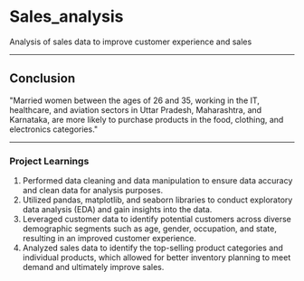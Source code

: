 # Sales_analysis

Analysis of sales data to improve customer experience and sales


------------------------------------------------------------------

## Conclusion

"Married women between the ages of 26 and 35, working in the IT, healthcare, and aviation sectors in Uttar Pradesh, Maharashtra, and Karnataka, are more likely to purchase products in the food, clothing, and electronics categories."


--------------------------------------------------------------------

### Project Learnings

1. Performed data cleaning and data manipulation to ensure data accuracy and clean data for analysis purposes.
2. Utilized pandas, matplotlib, and seaborn libraries to conduct exploratory data analysis (EDA) and gain insights into the data.
3. Leveraged customer data to identify potential customers across diverse demographic segments such as age, gender, occupation, and state, resulting in an improved customer experience.
4. Analyzed sales data to identify the top-selling product categories and individual products, which allowed for better inventory planning to meet demand and ultimately improve sales.
